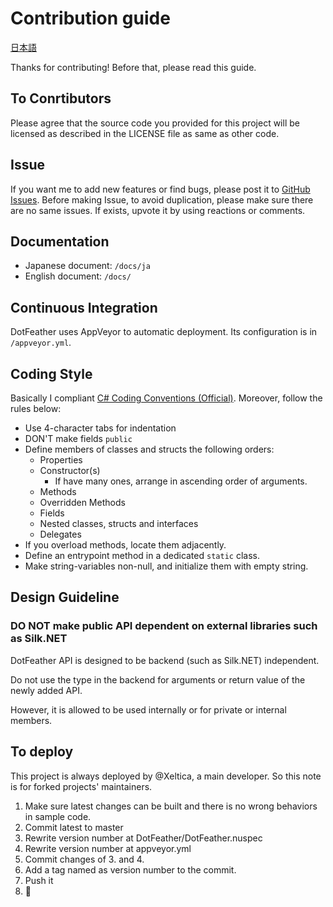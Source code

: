 # Contribution guide

[日本語](CONTRIBUTING-ja.md)

Thanks for contributing! Before that, please read this guide.

## To Conrtibutors

Please agree that the source code you provided for this project will be licensed as described in the LICENSE file as same as other code.

## Issue

If you want me to add new features or find bugs, please post it to [GitHub Issues](https://github.com/Xeltica/DotFeather/Issues). Before making Issue, to avoid duplication, please make sure there are no same issues. If exists, upvote it by using reactions or comments.

## Documentation

- Japanese document: `/docs/ja`
- English document:  `/docs/`

## Continuous Integration

DotFeather uses AppVeyor to automatic deployment. Its configuration is in `/appveyor.yml`.

## Coding Style

Basically I compliant [C# Coding Conventions (Official)](https://docs.microsoft.com/en-us/dotnet/csharp/programming-guide/inside-a-program/coding-conventions). Moreover, follow the rules below:

+ Use 4-character tabs for indentation
+ DON'T make fields `public`
+ Define members of classes and structs the following orders:
	+ Properties
	+ Constructor(s)
		+ If have many ones, arrange in ascending order of arguments.
	+ Methods
	+ Overridden Methods
	+ Fields
	+ Nested classes, structs and interfaces
	+ Delegates
+ If you overload methods, locate them adjacently.
+ Define an entrypoint method in a dedicated `static` class.
+ Make string-variables non-null, and initialize them with empty string.

## Design Guideline

### DO NOT make public API dependent on external libraries such as Silk.NET

DotFeather API is designed to be backend (such as Silk.NET) independent.

Do not use the type in the backend for arguments or return value of the newly added API.

However, it is allowed to be used internally or for private or internal members.

## To deploy

This project is always deployed by @Xeltica, a main developer. So this note is for forked projects' maintainers.

1. Make sure latest changes can be built and there is no wrong behaviors in sample code.
1. Commit latest to master
1. Rewrite version number at DotFeather/DotFeather.nuspec
1. Rewrite version number at appveyor.yml
1. Commit changes of 3. and 4.
1. Add a tag named as version number to the commit.
1. Push it
1. :pray:
